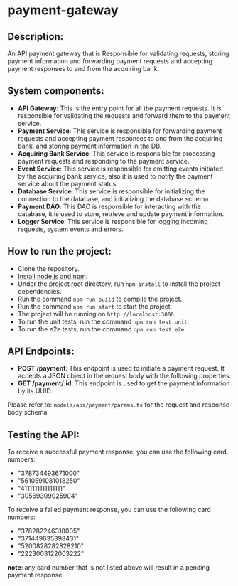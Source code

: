 # payment-gateway

## Description:
An API payment gateway that is Responsible for validating requests, storing payment information and forwarding 
payment requests and accepting payment responses to and from the acquiring bank.

## System components:
- **API Gateway**: This is the entry point for all the payment requests. It is responsible for validating the requests and forward them to the payment service.
- **Payment Service**: This service is responsible for forwarding payment requests and accepting payment responses to and from the acquiring bank. and storing payment information in the DB.
- **Acquiring Bank Service**: This service is responsible for processing payment requests and responding to the payment service.
- **Event Service**: This service is responsible for emitting events initiated by the acquiring bank service, also it is used to notify the payment service about the payment status.
- **Database Service**: This service is responsible for initializing the connection to the database, and initializing the database schema.
- **Payment DAO**: This DAO is responsible for interacting with the database, it is used to store, retrieve and update payment information.
- **Logger Service**: This service is responsible for logging incoming requests, system events and errors.

## How to run the project:
- Clone the repository.
- [Install node.js and npm](https://nodejs.org/en/download/package-manager).
- Under the project root directory, run `npm install` to install the project dependencies.
- Run the command `npm run build` to compile the project.
- Run the command `npm run start` to start the project.
- The project will be running on `http://localhost:3000`.
- To run the unit tests, run the command `npm run test:unit`.
- To run the e2e tests, run the command `npm run test:e2e`.

## API Endpoints:
- **POST /payment**: This endpoint is used to initiate a payment request. It accepts a JSON object in the request body with the following properties:
- **GET /payment/:id**: This endpoint is used to get the payment information by its UUID.

Please refer to: `models/api/payment/params.ts` for the request and response body schema.

## Testing the API:
To receive a successful payment response, you can use the following card numbers:
* "378734493671000"
* "5610591081018250"
* "4111111111111111"
* "30569309025904"

To receive a failed payment response, you can use the following card numbers:
* "378282246310005"
* "371449635398431"
* "5200828282828210"
* "2223003122003222"

**note**: any card number that is not listed above will result in a pending payment response.